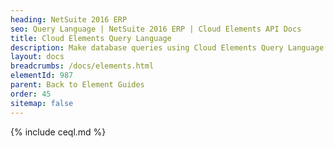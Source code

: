 ```yaml
---
heading: NetSuite 2016 ERP
seo: Query Language | NetSuite 2016 ERP | Cloud Elements API Docs
title: Cloud Elements Query Language
description: Make database queries using Cloud Elements Query Language.
layout: docs
breadcrumbs: /docs/elements.html
elementId: 987
parent: Back to Element Guides
order: 45
sitemap: false
---
```


{% include ceql.md %}
